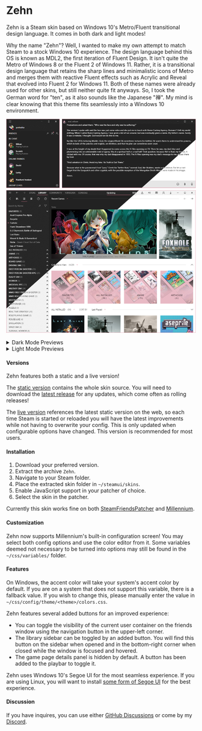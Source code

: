 # Zehn
Zehn is a Steam skin based on Windows 10's Metro/Fluent transitional design language. It comes in both dark and light modes!

Why the name "Zehn"? Well, I wanted to make my own attempt to match Steam to a stock Windows 10 experience. The design language behind this OS is known as MDL2, the first iteration of Fluent Design. It isn't quite the Metro of Windows 8 or the Fluent 2 of Windows 11. Rather, it is a transitional design language that retains the sharp lines and minimalistic icons of Metro and merges them with reactive Fluent effects such as Acrylic and Reveal that evolved into Fluent 2 for Windows 11. Both of these names were already used for other skins, but still neither quite fit anyways. So, I took the German word for "ten", as it also sounds like the Japanese "禅". My mind is clear knowing that this theme fits seamlessly into a Windows 10 environment.

![zehn](https://raw.githubusercontent.com/yurisuika/Zehn/master/assets/zehn.png?raw=true)

<details>
  <summary>Dark Mode Previews</summary>

  ![zehn](https://raw.githubusercontent.com/yurisuika/Zehn/master/assets/zehn-dark.png?raw=true)

</details>

<details>
  <summary>Light Mode Previews</summary>

  ![zehn](https://raw.githubusercontent.com/yurisuika/Zehn/master/assets/zehn-light.png?raw=true)

</details>

#### Versions
Zehn features both a static and a live version!

The [static version](https://github.com/yurisuika/Zehn/tree/master) contains the whole skin source. You will need to download the [latest release](https://github.com/yurisuika/Zehn/releases/latest) for any updates, which come often as rolling releases!

The [live version](https://github.com/yurisuika/Zehn/tree/live) references the latest static version on the web, so each time Steam is started or reloaded you will have the latest improvements while not having to overwrite your config. This is only updated when configurable options have changed. This version is recommended for most users.

#### Installation
1. Download your preferred version.
2. Extract the archive `Zehn`.
3. Navigate to your Steam folder.
4. Place the extracted skin folder in `~/steamui/skins`.
5. Enable JavaScript support in your patcher of choice.
6. Select the skin in the patcher.

Currently this skin works fine on both [SteamFriendsPatcher](https://github.com/PhantomGamers/SFP/releases) and [Millennium](https://github.com/ShadowMonster99/millennium-steam-patcher/releases).

#### Customization
Zehn now supports Millennium's built-in configuration screen! You may select both config options and use the color editor from it. Some variables deemed not necessary to be turned into options may still be found in the `~/css/variables/` folder.

#### Features
On Windows, the accent color will take your system's accent color by default. If you are on a system that does not support this variable, there is a fallback value. If you wish to change this, please manually enter the value in `~/css/config/theme/<theme>/colors.css`.

Zehn features several added buttons for an improved experience:
* You can toggle the visibility of the current user container on the friends window using the navigation button in the upper-left corner.
* The library sidebar can be toggled by an added button. You will find this button on the sidebar when opened and in the bottom-right corner when closed while the window is focused and hovered.
* The game page details panel is hidden by default. A button has been added to the playbar to toggle it.

Zehn uses Windows 10's Segoe UI for the most seamless experience. If you are using Linux, you will want to install [some form of Segoe UI](https://github.com/abhayghatpande/segoe-fonts) for the best experience.

#### Discussion
If you have inquires, you can use either [GitHub Discussions](https://github.com/yurisuika/Zehn/discussions) or come by my [Discord](https://discord.gg/0zdNEkQle7Qg9C1H).